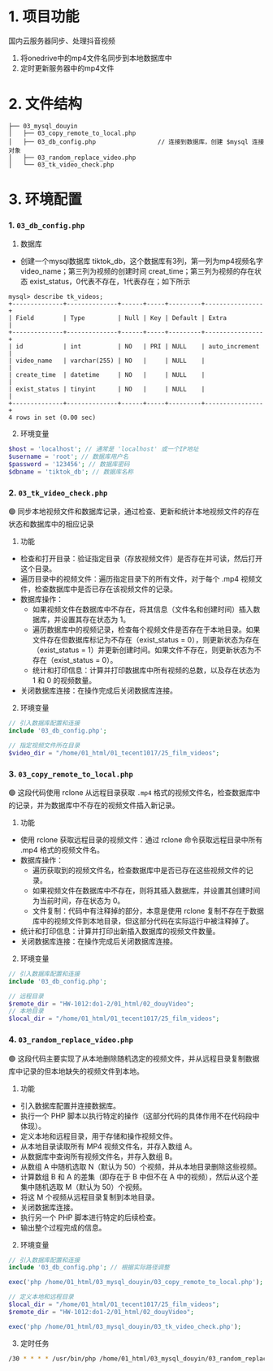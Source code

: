 # 1. 项目功能

国内云服务器同步、处理抖音视频

1. 将onedrive中的mp4文件名同步到本地数据库中
2. 定时更新服务器中的mp4文件

# 2. 文件结构

```
├── 03_mysql_douyin
│   ├── 03_copy_remote_to_local.php
│   ├── 03_db_config.php                 // 连接到数据库，创建 $mysql 连接对象
│   ├── 03_random_replace_video.php
│   └── 03_tk_video_check.php
```

# 3. 环境配置

### 1. `03_db_config.php`

1. 数据库

- 创建一个mysql数据库 tiktok_db，这个数据库有3列，第一列为mp4视频名字 video_name；第三列为视频的创建时间 creat_time；第三列为视频的存在状态 exist_status，0代表不存在，1代表存在；如下所示

```
mysql> describe tk_videos;
+--------------+--------------+------+-----+---------+----------------+
| Field        | Type         | Null | Key | Default | Extra          |
+--------------+--------------+------+-----+---------+----------------+
| id           | int          | NO   | PRI | NULL    | auto_increment |
| video_name   | varchar(255) | NO   |     | NULL    |                |
| create_time  | datetime     | NO   |     | NULL    |                |
| exist_status | tinyint      | NO   |     | NULL    |                |
+--------------+--------------+------+-----+---------+----------------+
4 rows in set (0.00 sec)
```

2. 环境变量

```php
$host = 'localhost'; // 通常是 'localhost' 或一个IP地址
$username = 'root'; // 数据库用户名
$password = '123456'; // 数据库密码
$dbname = 'tiktok_db'; // 数据库名称
```

### 2. `03_tk_video_check.php`

🟢 同步本地视频文件和数据库记录，通过检查、更新和统计本地视频文件的存在状态和数据库中的相应记录

1. 功能

- 检查和打开目录：验证指定目录（存放视频文件）是否存在并可读，然后打开这个目录。
- 遍历目录中的视频文件：遍历指定目录下的所有文件，对于每个 .mp4 视频文件，检查数据库中是否已存在该视频文件的记录。
- 数据库操作：
  - 如果视频文件在数据库中不存在，将其信息（文件名和创建时间）插入数据库，并设置其存在状态为 1。
  - 遍历数据库中的视频记录，检查每个视频文件是否存在于本地目录。如果文件存在但数据库标记为不存在（exist_status = 0），则更新状态为存在（exist_status = 1）并更新创建时间。如果文件不存在，则更新状态为不存在（exist_status = 0）。
  - 统计和打印信息：计算并打印数据库中所有视频的总数，以及存在状态为 1 和 0 的视频数量。
- 关闭数据库连接：在操作完成后关闭数据库连接。

2. 环境变量

```php
// 引入数据库配置和连接
include '03_db_config.php';

// 指定视频文件所在目录
$video_dir = "/home/01_html/01_tecent1017/25_film_videos";
```

### 3. `03_copy_remote_to_local.php`

🟢 这段代码使用 rclone 从远程目录获取 `.mp4` 格式的视频文件名，检查数据库中的记录，并为数据库中不存在的视频文件插入新记录。

1. 功能

- 使用 rclone 获取远程目录的视频文件：通过 rclone 命令获取远程目录中所有 .mp4 格式的视频文件名。
- 数据库操作：
  - 遍历获取到的视频文件名，检查数据库中是否已存在这些视频文件的记录。
  - 如果视频文件在数据库中不存在，则将其插入数据库，并设置其创建时间为当前时间，存在状态为 0。
  - 文件复制：代码中有注释掉的部分，本意是使用 rclone 复制不存在于数据库中的视频文件到本地目录，但这部分代码在实际运行中被注释掉了。
- 统计和打印信息：计算并打印出新插入数据库的视频文件数量。
- 关闭数据库连接：在操作完成后关闭数据库连接。

2. 环境变量

```php
// 引入数据库配置和连接
include '03_db_config.php';

// 远程目录
$remote_dir = "HW-1012:do1-2/01_html/02_douyVideo";
// 本地目录
$local_dir = "/home/01_html/01_tecent1017/25_film_videos";
```


### 4. `03_random_replace_video.php`

🟢 这段代码主要实现了从本地删除随机选定的视频文件，并从远程目录复制数据库中记录的但本地缺失的视频文件到本地。

1. 功能

- 引入数据库配置并连接数据库。
- 执行一个 PHP 脚本以执行特定的操作（这部分代码的具体作用不在代码段中体现）。
- 定义本地和远程目录，用于存储和操作视频文件。
- 从本地目录读取所有 MP4 视频文件名，并存入数组 A。
- 从数据库中查询所有视频文件名，并存入数组 B。
- 从数组 A 中随机选取 N（默认为 50）个视频，并从本地目录删除这些视频。
- 计算数组 B 和 A 的差集（即存在于 B 中但不在 A 中的视频），然后从这个差集中随机选取 M（默认为 50）个视频。
- 将这 M 个视频从远程目录复制到本地目录。
- 关闭数据库连接。
- 执行另一个 PHP 脚本进行特定的后续检查。
- 输出整个过程完成的信息。

2. 环境变量

```php
// 引入数据库配置和连接
include '03_db_config.php'; // 根据实际路径调整

exec('php /home/01_html/03_mysql_douyin/03_copy_remote_to_local.php');

// 定义本地和远程目录
$local_dir = "/home/01_html/01_tecent1017/25_film_videos";
$remote_dir = "HW-1012:do1-2/01_html/02_douyVideo";

exec('php /home/01_html/03_mysql_douyin/03_tk_video_check.php');
```

3. 定时任务

```bash
/30 * * * * /usr/bin/php /home/01_html/03_mysql_douyin/03_random_replace_video.php
```








